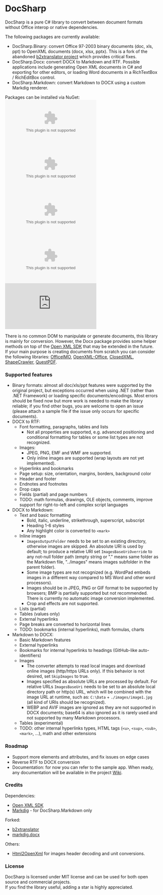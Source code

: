 # DocSharp

DocSharp is a pure C# library to convert between document formats without Office interop or native dependencies.

The following packages are currently available:

- DocSharp.Binary: convert Office 97-2003 binary documents (doc, xls, ppt) to OpenXML documents (docx, xlsx, pptx). This is a fork of the abandoned [b2xtranslator project](https://github.com/EvolutionJobs/b2xtranslator) which provides critical fixes. 
- DocSharp.Docx: convert DOCX to Markdown and RTF. Possible applications include generating Open XML documents in C# and exporting for other editors, or loading Word documents in a RichTextBox / RichEditBox control.
- DocSharp.Markdown: convert Markdown to DOCX using a custom Markdig renderer.

Packages can be installed via NuGet:  
[![NuGet](https://img.shields.io/nuget/vpre/DocSharp.Binary.Doc?style=flat-square&label=DocSharp.Binary.Doc)](https://www.nuget.org/packages/DocSharp.Binary.Doc/) 
[![NuGet](https://img.shields.io/nuget/vpre/DocSharp.Binary.Xls?style=flat-square&label=DocSharp.Binary.Xls)](https://www.nuget.org/packages/DocSharp.Binary.Xls/)
[![NuGet](https://img.shields.io/nuget/vpre/DocSharp.Binary.Ppt?style=flat-square&label=DocSharp.Binary.Ppt)](https://www.nuget.org/packages/DocSharp.Binary.Ppt/)
[![NuGet](https://img.shields.io/nuget/vpre/DocSharp.Docx?style=flat-square&label=DocSharp.Docx)](https://www.nuget.org/packages/DocSharp.Docx/)
[![NuGet](https://img.shields.io/nuget/vpre/DocSharp.Markdown?style=flat-square&label=DocSharp.Markdown)](https://www.nuget.org/packages/DocSharp.Markdown/)

There is no common DOM to manipulate or generate documents, this library is mainly for conversion. However, the Docx package provides some helper methods on top of the [Open XML SDK](https://github.com/dotnet/Open-XML-SDK) that may be extended in the future.  
If your main purpose is creating documents from scratch you can consider the following libraries: [OfficeIMO](https://github.com/EvotecIT/OfficeIMO), [OpenXML-Office](https://github.com/DraviaVemal/OpenXML-Office), [ClosedXML](https://github.com/ClosedXML/ClosedXML), [ShapeCrawler](https://github.com/ShapeCrawler/ShapeCrawler), [QuestPDF](https://github.com/QuestPDF/QuestPDF).

### Supported features

- Binary formats: almost all doc/xls/ppt features were supported by the original project, but exceptions occurred when using .NET (rather than .NET Framework) or loading specific documents/encodings. Most errors should be fixed now but more work is needed to make the library reliable; if you find other bugs, you are welcome to open an issue (please attach a sample file if the issue only occurs for specific documents).
- DOCX to RTF: 
  * Font formatting, paragraphs, tables and lists
    - Not all properties are supported, e.g. advanced positioning and conditional formatting for tables or some list types are not recognized.  
  * Images:
    - JPEG, PNG, EMF and WMF are supported. 
    - Only inline images are supported (wrap layouts are not yet implemented).
  * Hyperlinks and bookmarks
  * Page setup: size, orientation, margins, borders, background color
  * Header and footer
  * Endnotes and footnotes
  * Drop caps
  * Fields (partial) and page numbers
  * TODO: math formulas, drawings, OLE objects, comments, improve support for right-to-left and complex script languages
- DOCX to Markdown:
  * Text and basic formatting
    - Bold, italic, underline, strikethrough, superscript, subscript
    - Heading 1-6 styles
    - Any highlight color is converted to `<mark>`
  * Inline images
    - `ImagesOutputFolder` needs to be set to an existing directory, otherwise images are skipped. An absolute URI is used by default; to produce a relative URI set `ImagesBaseUriOverride` to any not-null folder path (empty string or "." means same folder as the Markdown file, "../images" means images subfolder in the parent folder).
    - Some image types are not recognized (e.g. WordPad embeds images in a different way compared to MS Word and other word processors).
    - Images should be in JPEG, PNG or GIF format to be supported by browsers; BMP is partially supported but not recommended. There is currently no automatic image conversion implemented.
    - Crop and effects are not supported.
  * Lists (partial)
  * Tables (values only)
  * External hyperlinks
  * Page breaks are converted to horizontal lines
  * TODO: bookmarks (internal hyperlinks), math formulas, charts
- Markdown to DOCX:
  * Basic Markdown features
  * External hyperlinks
  * Bookmarks for internal hyperlinks to headings (GitHub-like auto-identifiers)
  * Images
    - The converter attempts to read local images and download online images (http/https URLs only). If this behavior is not desired, set `SkipImages` to true.
    - Images specified as absolute URLs are processed by default. For relative URLs `ImagesBaseUri` needs to be set to an absolute local directory path or http(s) URL, which will be combined with the image URL at runtime, such as: `C:\Data` + `./images/image1.jpg` (all kind of URIs should be recognized).
    - WEBP and AVIF images are ignored as they are not supported in DOCX documents; base64 is also ignored as it is rarely used and not supported by many Markdown processors.
  * Tables (experimental)
  * TODO: other internal hyperlinks types, HTML tags (`<u>`, `<sup>`, `<sub>`, `<mark>`, ...), math and other extensions

### Roadmap

- Support more elements and attributes, and fix issues on edge cases
- Reverse RTF to DOCX conversion
- Documentation: for now you can refer to the sample app. When ready, any documentation will be available in the project [Wiki](https://github.com/manfromarce/DocSharp/wiki).

### Credits

Dependencies: 
- [Open XML SDK](https://github.com/dotnet/Open-XML-SDK)
- [Markdig](https://github.com/xoofx/markdig) - for DocSharp.Markdown only

Forked: 
- [b2xtranslator](https://github.com/EvolutionJobs/b2xtranslator)
- [markdig.docx](https://github.com/morincer/markdig.docx)

Others:
- [Html2OpenXml](https://github.com/onizet/html2openxml) for images header decoding and unit conversions.

### License

DocSharp is licensed under MIT license and can be used for both open source and commercial projects.  
If you find the library useful, adding a star is highly appreciated.

